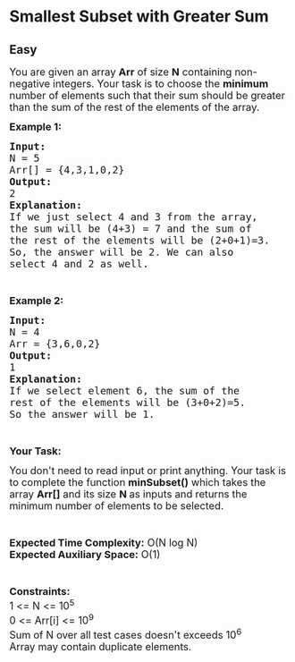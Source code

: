 # Smallest Subset with Greater Sum
## Easy 
<div class="problem-statement" style="user-select: auto;">
                <p style="user-select: auto;"></p><p style="user-select: auto;"><span style="font-size: 18px; user-select: auto;">You are given an array <strong style="user-select: auto;">Arr</strong> of size <strong style="user-select: auto;">N</strong> containing&nbsp;non-negative integers. Your task is to choose&nbsp;the <strong style="user-select: auto;">minimum</strong> number of elements such that their sum should be greater than the sum of the rest of the elements of the array.</span></p>

<p style="user-select: auto;"><span style="font-size: 18px; user-select: auto;"><strong style="user-select: auto;">Example 1:</strong></span></p>

<pre style="user-select: auto;"><span style="font-size: 18px; user-select: auto;"><strong style="user-select: auto;">Input:</strong></span>
<span style="font-size: 18px; user-select: auto;">N = 5</span>
<span style="font-size: 18px; user-select: auto;">Arr[] = {4,3,1,0,2}</span>
<strong style="user-select: auto;"><span style="font-size: 18px; user-select: auto;">Output:</span></strong>
<span style="font-size: 18px; user-select: auto;">2</span>
<strong style="user-select: auto;"><span style="font-size: 18px; user-select: auto;">Explanation:</span></strong>
<span style="font-size: 18px; user-select: auto;">If we just select 4 and 3 from the array, 
the sum will be (4+3) = 7 and the sum of 
the rest of the elements will be (2+0+1)=3. 
So, the answer will be 2. We can also 
select 4 and 2 as well.</span></pre>

<p style="user-select: auto;">&nbsp;</p>

<p style="user-select: auto;"><strong style="user-select: auto;"><span style="font-size: 18px; user-select: auto;">Example 2:</span></strong></p>

<pre style="user-select: auto;"><strong style="user-select: auto;"><span style="font-size: 18px; user-select: auto;">Input:</span></strong>
<span style="font-size: 18px; user-select: auto;">N = 4</span>
<span style="font-size: 18px; user-select: auto;">Arr = {3,6,0,2}</span>
<strong style="user-select: auto;"><span style="font-size: 18px; user-select: auto;">Output:</span></strong>
<span style="font-size: 18px; user-select: auto;">1</span>
<strong style="user-select: auto;"><span style="font-size: 18px; user-select: auto;">Explanation:</span></strong>
<span style="font-size: 18px; user-select: auto;">If we select element 6, the sum of the 
rest of the elements will be (3+0+2)=5. 
So the answer will be 1.</span></pre>

<p style="user-select: auto;">&nbsp;</p>

<p style="user-select: auto;"><strong style="user-select: auto;"><span style="font-size: 18px; user-select: auto;">Your Task:</span></strong></p>

<p style="user-select: auto;"><span style="font-size: 18px; user-select: auto;">You don't need to read input or print anything. Your task is to complete the function <strong style="user-select: auto;">minSubset()</strong>&nbsp;which takes the array&nbsp;<strong style="user-select: auto;">Arr[]</strong>&nbsp;and its size <strong style="user-select: auto;">N&nbsp;</strong>as inputs and returns the minimum number of elements to be selected.</span></p>

<p style="user-select: auto;">&nbsp;</p>

<p style="user-select: auto;"><span style="font-size: 18px; user-select: auto;"><strong style="user-select: auto;">Expected Time Complexity:</strong>&nbsp;O(N log N)<br style="user-select: auto;">
<strong style="user-select: auto;">Expected Auxiliary Space:</strong>&nbsp;O(1)</span></p>

<p style="user-select: auto;">&nbsp;</p>

<p style="user-select: auto;"><span style="font-size: 18px; user-select: auto;"><strong style="user-select: auto;">Constraints:</strong><br style="user-select: auto;">
1 &lt;= N&nbsp;&lt;= 10<sup style="user-select: auto;">5</sup><br style="user-select: auto;">
0 &lt;= Arr[i] &lt;= 10<sup style="user-select: auto;">9</sup><br style="user-select: auto;">
Sum of N over all test cases doesn't exceeds 10<sup style="user-select: auto;">6</sup><br style="user-select: auto;">
Array may contain duplicate elements.&nbsp;</span></p>
 <p style="user-select: auto;"></p>
            </div>